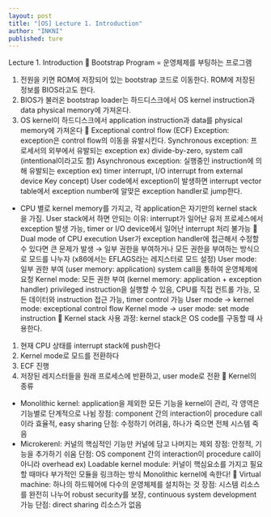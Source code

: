 ```yaml
---
layout: post
title: "[OS] Lecture 1. Introduction"
author: "INKNI"
published: ture
---
```


Lecture 1. Introduction
	Bootstrap Program = 운영체제를 부팅하는 프로그램
1.	전원을 키면 ROM에 저장되어 있는 bootstrap 코드로 이동한다. ROM에 저장된 정보를 BIOS라고도 한다.
2.	BIOS가 불러온 bootstrap loader는 하드디스크에서 OS kernel instruction과 data physical memory에 가져온다.
3.	OS kernel이 하드디스크에서 application instruction과 data를 physical memory에 가져온다
	Exceptional control flow (ECF)
Exception: exception은 control flow의 이동을 유발시킨다.
 Synchronous exception: 프로세서의 외부에서 유발되는 exception
 ex) divide-by-zero, system call (intentional이라고도 함)
 Asynchronous exception: 실행중인 instruction에 의해 유발되는 exception
 ex) timer interrupt, I/O interrupt from external device
Key concept) User code에서 exception이 발생하면 interrupt vector table에서 exception number에 알맞은 exception handler로 jump한다.
-	CPU 별로 kernel memory를 가지고, 각 application은 자기만의 kernel stack을 가짐.
User stack에서 하면 안되는 이유: interrupt가 일어난 유저 프로세스에서 exception 발생 가능, timer or I/O device에서 일어난 interrupt 처리 불가능
	Dual mode of CPU execution
User가 exception handler에 접근해서 수정할 수 있다면 큰 문제가 발생 → 일부 권한을 부여하거나 모든 권한을 부여하는 방식으로 모드를 나누자 (x86에서는 EFLAGS라는 레지스터로 모드 설정)
User mode: 일부 권한 부여 (user memory: application)
system call을 통하여 운영체제에 요청
Kernel mode: 모든 권한 부여 (kernel memory: application + exception handler)
privileged instruction을 실행할 수 있음, CPU를 직접 컨트롤 가능, 모든 데이터와 instruction 접근 가능, timer control 가능
User mode → kernel mode: exceptional control flow
Kernel mode → user mode: set mode instruction
	Kernel stack 사용 과정: kernel stack은 OS code를 구동할 때 사용한다.
1.	현재 CPU 상태를 interrupt stack에 push한다
2.	Kernel mode로 모드를 전환하다
3.	ECF 진행
4.	저장된 레지스터들을 원래 프로세스에 반환하고, user mode로 전환
	Kernel의 종류
-	Monolithic kernel: application을 제외한 모든 기능을 kernel이 관리, 각 영역은 기능별로 단계적으로 나뉨
장점: component 간의 interaction이 procedure call이라 효율적, easy sharing
단점: 수정하기 어려움, 하나가 죽으면 전체 시스템 죽음
-	Microkerenl: 커널의 핵심적인 기능만 커널에 담고 나머지는 제외
장점: 안정적, 기능을 추가하기 쉬움
단점: OS component 간의 interaction이 procedure call이 아니라 overhead
ex) Loadable kernel module: 커널이 핵심요소를 가지고 필요할 때마다 부가적인 모듈을 링크하는 방식
Monolithic kernel에 속한다!
	Virtual machine: 하나의 하드웨어에 다수의 운영체제를 설치하는 것
장점: 시스템 리소스를 완전히 나누어 robust security를 보장, continuous system development 가능
단점: direct sharing 리소스가 없음